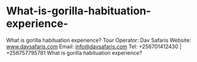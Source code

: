 # What-is-gorilla-habituation-experience-
What is gorilla habituation experience? Tour Operator: Dav Safaris      Website: www.davsafaris.com       Email: info@davsafaris.com  Tel: +256701412430 | +256757795781 What is gorilla habituation experience? 
